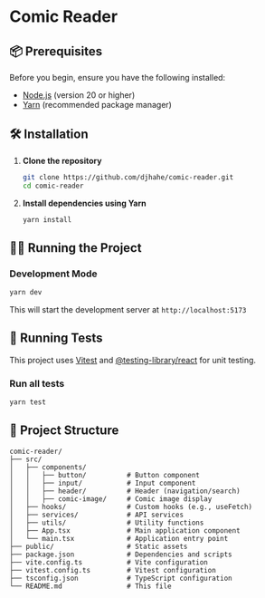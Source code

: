 # Comic Reader

## 📦 Prerequisites

Before you begin, ensure you have the following installed:

- [Node.js](https://nodejs.org/) (version 20 or higher)
- [Yarn](https://yarnpkg.com/) (recommended package manager)

## 🛠️ Installation

1. **Clone the repository**

   ```bash
   git clone https://github.com/djhahe/comic-reader.git
   cd comic-reader
   ```

2. **Install dependencies using Yarn**

   ```bash
   yarn install
   ```

## 🏃‍♂️ Running the Project

### Development Mode

```bash
yarn dev
```

This will start the development server at `http://localhost:5173`

## 🧪 Running Tests

This project uses [Vitest](https://vitest.dev/) and [@testing-library/react](https://testing-library.com/docs/react-testing-library/intro/) for unit testing.

### Run all tests

```bash
yarn test
```

## 📁 Project Structure

```
comic-reader/
├── src/
│   ├── components/
│   │   ├── button/          # Button component
│   │   ├── input/           # Input component
│   │   ├── header/          # Header (navigation/search)
│   │   ├── comic-image/     # Comic image display
│   ├── hooks/               # Custom hooks (e.g., useFetch)
│   ├── services/            # API services
│   ├── utils/               # Utility functions
│   ├── App.tsx              # Main application component
│   └── main.tsx             # Application entry point
├── public/                  # Static assets
├── package.json             # Dependencies and scripts
├── vite.config.ts           # Vite configuration
├── vitest.config.ts         # Vitest configuration
├── tsconfig.json            # TypeScript configuration
└── README.md                # This file
```
